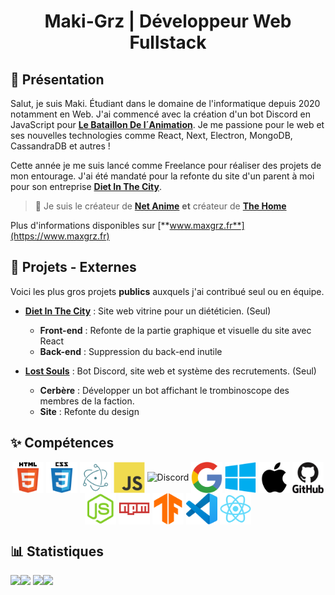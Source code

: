 # <div align="center">Maki-Grz | Développeur Web Fullstack</div>
## 👋 Présentation
Salut, je suis Maki. Étudiant dans le domaine de l'informatique depuis 2020 notamment en Web. J'ai commencé avec la création d'un bot Discord en JavaScript pour [**Le Bataillon De l´Animation**](https://www.youtube.com/channel/UCnRCbAAA0KcMXwZiIfjJHmQ). Je me passione pour le web et ses nouvelles technologies comme React, Next, Electron, MongoDB, CassandraDB et autres !

Cette année je me suis lancé comme Freelance pour réaliser des projets de mon entourage. J'ai été mandaté pour la refonte du site d'un parent à moi pour son entreprise [**Diet In The City**](https://dietinthecity.com/).

> 👑 Je suis le créateur de [**Net Anime**](https://www.netanime.fr)
> **et** créateur de [**The Home**](https://thehome.vercel.app)

Plus d'informations disponibles sur [**www.maxgrz.fr**](https://www.maxgrz.fr)

## 📁 Projets - Externes
Voici les plus gros projets **publics** auxquels j'ai contribué seul ou en équipe.

* [**Diet In The City**](https://dietinthecity.com/) : Site web vitrine pour un diététicien. (Seul)
  * **Front-end** :  Refonte de la partie graphique et visuelle du site avec React
  * **Back-end** : Suppression du back-end inutile

* [**Lost Souls**](https://lostsouls.fr/) : Bot Discord, site web et système des recrutements. (Seul)
  * **Cerbère** :  Développer un bot affichant le trombinoscope des membres de la faction.
  * **Site** : Refonte du design

## ✨ Compétences

<p align="center">
<img align="center" src="https://raw.githubusercontent.com/devicons/devicon/master/icons/html5/html5-original-wordmark.svg" alt="Html" height="50" width="50"/>
<img align="center" src="https://raw.githubusercontent.com/devicons/devicon/master/icons/css3/css3-original-wordmark.svg" alt="CSS" height="50" width="50"/>
<img align="center" src="https://raw.githubusercontent.com/devicons/devicon/master/icons/electron/electron-original.svg" alt="Electron" height="50" width="50"/>
<img align="center" src="https://raw.githubusercontent.com/devicons/devicon/master/icons/javascript/javascript-original.svg" alt="JavaScript" height="50" width="50"/>
<img align="center" src="https://discord.com/assets/3437c10597c1526c3dbd98c737c2bcae.svg" alt="Discord" height="50" width="50"/>
<img align="center" src="https://raw.githubusercontent.com/devicons/devicon/master/icons/google/google-original.svg" alt="Google" height="50" width="50"/>
<img align="center" src="https://raw.githubusercontent.com/devicons/devicon/master/icons/windows8/windows8-original.svg" alt="Windows" height="50" width="50"/>
<img align="center" src="https://raw.githubusercontent.com/devicons/devicon/master/icons/apple/apple-original.svg" alt="Apple" height="50" width="50"/>
<img align="center" src="https://raw.githubusercontent.com/devicons/devicon/master/icons/github/github-original-wordmark.svg" alt="GitHub" height="50" width="50"/>
<img align="center" src="https://raw.githubusercontent.com/devicons/devicon/master/icons/nodejs/nodejs-plain.svg" alt="NodeJS" height="50" width="50"/>
<img align="center" src="https://raw.githubusercontent.com/devicons/devicon/master/icons/npm/npm-original-wordmark.svg" alt="npm" height="50" width="50"/>
<img align="center" src="https://raw.githubusercontent.com/devicons/devicon/master/icons/tensorflow/tensorflow-original.svg" alt="TensorFlow" height="50" width="50"/>
<img align="center" src="https://raw.githubusercontent.com/devicons/devicon/master/icons/vscode/vscode-original.svg" alt="Visual Studio Code" height="50" width="50"/>
<img align="center" src="https://raw.githubusercontent.com/devicons/devicon/master/icons/react/react-original.svg" alt="React" height="50" width="50"/>
</p>

## 📊 Statistiques

<img src="https://github-readme-stats.vercel.app/api?username=maki-grz&show_icons=true&theme=tokyonight&hide_border=true" width="400"/><img src="https://github-readme-streak-stats.herokuapp.com/?user=Maki-Grz&theme=tokyonight&hide_border=true" width="400"/>
<img src="https://github-readme-stats.vercel.app/api/wakatime?username=Makiche&theme=tokyonight&hide_border=true" width="400"/><img src="https://github-readme-stats.vercel.app/api/top-langs/?username=maki-grz&theme=tokyonight&hide_border=true" width="400"/>
